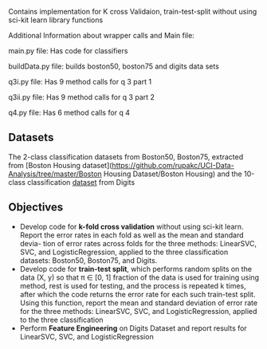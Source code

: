 Contains implementation for K cross Validaion, train-test-split without using sci-kit learn library functions


Additional Information about wrapper calls and Main file:

main.py file: Has code for classifiers

buildData.py file: builds boston50, boston75 and digits data sets

q3i.py file: Has 9 method calls for q 3 part 1

q3ii.py file: Has 9 method calls for q 3 part 2

q4.py file: Has 6 method calls for q 4


## Datasets 
The 2-class classification datasets from Boston50, Boston75, extracted from [Boston Housing dataset](https://github.com/rupakc/UCI-Data-Analysis/tree/master/Boston Housing Dataset/Boston Housing) and the 10-class classification [dataset](http://archive.ics.uci.edu/ml/datasets/Pen-Based+Recognition+of+Handwritten+Digits) from Digits

## Objectives
- Develop code for __k-fold cross validation__ without using sci-kit learn. Report the error rates in each fold as well as the mean and standard devia-
tion of error rates across folds for the three methods: LinearSVC, SVC, and LogisticRegression, applied to the three classification datasets: Boston50, Boston75, and Digits.
- Develop code for __train-test split__, which performs random splits on the data (X, y) so that π ∈ [0, 1] fraction of the data is used for training using method, rest is used for testing, and the process is repeated k times, after which the code returns the error rate for each such train-test split. Using this function, report the mean and standard deviation of error rate for the three methods: LinearSVC, SVC, and LogisticRegression, applied to the three classification
- Perform __Feature Engineering__ on Digits Dataset and report results for LinearSVC, SVC, and LogisticRegression

